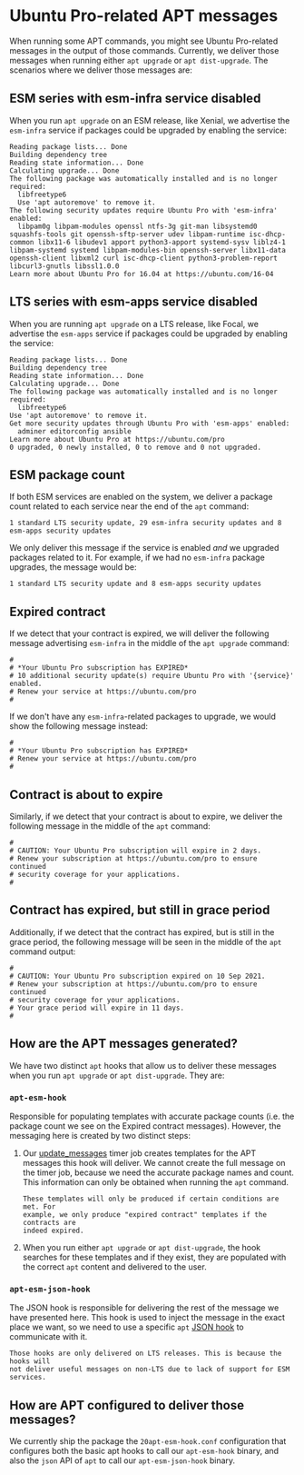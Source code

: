 # Ubuntu Pro-related APT messages

When running some APT commands, you might see Ubuntu Pro-related messages in
the output of those commands. Currently, we deliver those messages when
running either `apt upgrade` or `apt dist-upgrade`. The scenarios
where we deliver those messages are:

## ESM series with esm-infra service disabled

When you run `apt upgrade` on an ESM release, like Xenial, we advertise
the `esm-infra` service if packages could be upgraded by enabling the service:

```
Reading package lists... Done
Building dependency tree
Reading state information... Done
Calculating upgrade... Done
The following package was automatically installed and is no longer required:
  libfreetype6
  Use 'apt autoremove' to remove it.
The following security updates require Ubuntu Pro with 'esm-infra' enabled:
  libpam0g libpam-modules openssl ntfs-3g git-man libsystemd0 squashfs-tools git openssh-sftp-server udev libpam-runtime isc-dhcp-common libx11-6 libudev1 apport python3-apport systemd-sysv liblz4-1 libpam-systemd systemd libpam-modules-bin openssh-server libx11-data openssh-client libxml2 curl isc-dhcp-client python3-problem-report libcurl3-gnutls libssl1.0.0
Learn more about Ubuntu Pro for 16.04 at https://ubuntu.com/16-04
```

## LTS series with esm-apps service disabled

When you are running `apt upgrade` on a LTS release, like Focal, we advertise
the `esm-apps` service if packages could be upgraded by enabling the service:

```
Reading package lists... Done
Building dependency tree
Reading state information... Done
Calculating upgrade... Done
The following package was automatically installed and is no longer required:
  libfreetype6
Use 'apt autoremove' to remove it.
Get more security updates through Ubuntu Pro with 'esm-apps' enabled:
  adminer editorconfig ansible
Learn more about Ubuntu Pro at https://ubuntu.com/pro
0 upgraded, 0 newly installed, 0 to remove and 0 not upgraded.
```

## ESM package count

If both ESM services are enabled on the system, we deliver a package count
related to each service near the end of the `apt` command:

```
1 standard LTS security update, 29 esm-infra security updates and 8 esm-apps security updates
```

We only deliver this message if the service is enabled *and* we upgraded
packages related to it. For example, if we had no `esm-infra` package upgrades,
the message would be:

```
1 standard LTS security update and 8 esm-apps security updates
```

## Expired contract

If we detect that your contract is expired, we will deliver the following
message advertising `esm-infra` in the middle of the `apt upgrade` command:

```
#
# *Your Ubuntu Pro subscription has EXPIRED*
# 10 additional security update(s) require Ubuntu Pro with '{service}' enabled.
# Renew your service at https://ubuntu.com/pro
#
```
 
If we don't have any `esm-infra`-related packages to upgrade, we would show the
following message instead:

```
#
# *Your Ubuntu Pro subscription has EXPIRED*
# Renew your service at https://ubuntu.com/pro
#
```

## Contract is about to expire

Similarly, if we detect that your contract is about to expire, we deliver the
following message in the middle of the `apt` command:

```
#
# CAUTION: Your Ubuntu Pro subscription will expire in 2 days.
# Renew your subscription at https://ubuntu.com/pro to ensure continued
# security coverage for your applications.
#
```

## Contract has expired, but still in grace period

Additionally, if we detect that the contract has expired, but is still in the
grace period, the following message will be seen in the middle of the `apt`
command output:

```
#
# CAUTION: Your Ubuntu Pro subscription expired on 10 Sep 2021.
# Renew your subscription at https://ubuntu.com/pro to ensure continued
# security coverage for your applications.
# Your grace period will expire in 11 days.
#
```

## How are the APT messages generated?

We have two distinct `apt` hooks that allow us to deliver these messages when
you run `apt upgrade` or `apt dist-upgrade`. They are:

### `apt-esm-hook`

Responsible for populating templates with accurate package counts (i.e. the package
count we see on the Expired contract messages).
However, the messaging here is created by two distinct steps:

1. Our [update_messages](what_are_the_timer_jobs.md) timer job creates
   templates for the APT messages this hook will deliver. We cannot create the
   full message on the timer job, because we need the accurate package names
   and count. This information can only be obtained when running the `apt`
   command.

   ```{note}
   These templates will only be produced if certain conditions are met. For
   example, we only produce "expired contract" templates if the contracts are
   indeed expired.
   ```

2. When you run either `apt upgrade` or `apt dist-upgrade`, the hook
   searches for these templates and if they exist, they are populated with the
   correct `apt` content and delivered to the user.

### `apt-esm-json-hook`

The JSON hook is responsible for delivering the rest of the message we have presented here.
This hook is used to inject the message in the exact place we want, so we need to use a specific `apt`
[JSON hook](https://salsa.debian.org/apt-team/apt/-/blob/main/doc/json-hooks-protocol.md)
to communicate with it.

```{note}
Those hooks are only delivered on LTS releases. This is because the hooks will
not deliver useful messages on non-LTS due to lack of support for ESM services.
```

## How are APT configured to deliver those messages?

We currently ship the package the `20apt-esm-hook.conf` configuration that
configures both the basic apt hooks to call our `apt-esm-hook` binary, and also
the `json` API of `apt` to call our `apt-esm-json-hook` binary.
